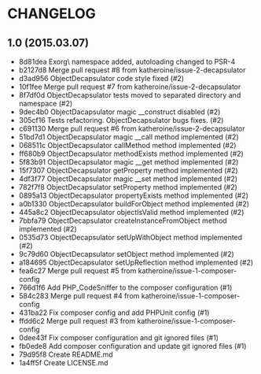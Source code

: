 CHANGELOG
=========

## 1.0 (2015.03.07)

* 8d81dea Exorg\ namespace added, autoloading changed to PSR-4
* b2127d8 Merge pull request #8 from katheroine/issue-2-decapsulator
* d3ad956 ObjectDecapsulator code style fixed (#2)
* 10f1fee Merge pull request #7 from katheroine/issue-2-decapsulator
* 8f7df0d ObjectDecapsulator tests moved to separated directory and namespace (#2)
* 9dec4b0 ObjectDacapsulator magic __construct disabled (#2)
* 305cf16 Tests refactoring. ObjectDecapsulator bugs fixes. (#2)
* c691130 Merge pull request #6 from katheroine/issue-2-decapsulator
* 51bd7d1 ObjectDecapsulator magic __call method implemented (#2)
* 068511c ObjectDecapsulator callMethod method implemented (#2)
* ff680b9 ObjectDecapsulator methodExists method implemented (#2)
* 5f83b91 ObjectDecapsulator magic __get method implemented (#2)
* 15f7307 ObjectDecapsulator getProperty method implemented (#2)
* 4df3f77 ObjectDecapsulator magic __set method implemented (#2)
* 782f7f8 ObjectDecapsulator setProperty method implemented (#2)
* 0895a13 ObjectDecapsulator propertyExists method implemented (#2)
* a0b1330 ObjectDecapsulator buildForObject method implemented (#2)
* 445a8c2 ObjectDecapsulator objectIsValid method implemented (#2)
* 7bbfa79 ObjectDecapsulator createInstanceFromObject method implemented (#2)
* 0535d73 ObjectDecapsulator setUpWithObject method implemented (#2)
* 9c79d60 ObjectDecapsulator setObject method implemented (#2)
* a184695 ObjectDecapsulator setUpReflection method implemented (#2)
* fea6c27 Merge pull request #5 from katheroine/issue-1-composer-config
* 766d1f6 Add PHP_CodeSniffer to the composer configuration (#1)
* 584c283 Merge pull request #4 from katheroine/issue-1-composer-config
* 431ba22 Fix composer config and add PHPUnit config (#1)
* ffdd6c2 Merge pull request #3 from katheroine/issue-1-composer-config
* 0dee43f Fix composer configuration and git ignored files (#1)
* fb0ede8 Add composer configuration and update git ignored files (#1)
* 79d95f8 Create README.md
* 1a4ff5f Create LICENSE.md


